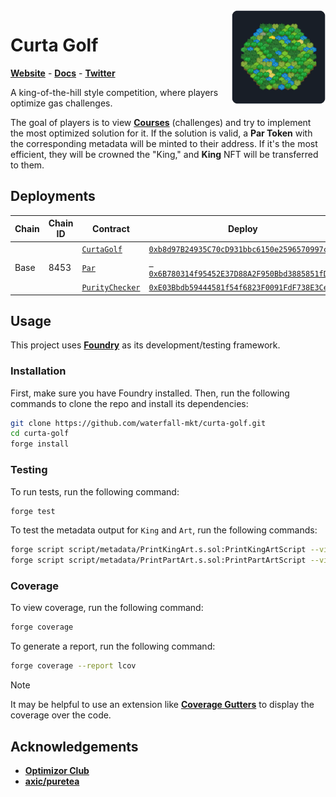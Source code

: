 <img align="right" width="150" height="150" top="100" src="./assets/curta-golf.webp">

# Curta Golf
[**Website**](https://curta.wtf?tab=golf) - [**Docs**](https://curta.wtf/docs/golf/overview) - [**Twitter**](https://twitter.com/curta_ctf)

A king-of-the-hill style competition, where players optimize gas challenges.

The goal of players is to view [**Courses**](https://github.com/waterfall-mkt/curta-golf-courses) (challenges) and try to implement the most optimized solution for it. If the solution is valid, a **Par Token** with the corresponding metadata will be minted to their address. If it's the most efficient, they will be crowned the "King," and **King** NFT will be transferred to them.

## Deployments

<table>
    <thead>
        <tr>
            <th>Chain</th>
            <th>Chain ID</th>
            <th>Contract</th>
            <th>Deploy</th>
        </tr>
    </thead>
    <tbody>
        <tr>
            <td rowspan="3">Base</td>
            <td rowspan="3">8453</td>
            <td><code><a href="https://github.com/waterfall-mkt/curta-golf/blob/1449e59227a30ca720c04785339406515a0a2fea/src/CurtaGolf.sol">CurtaGolf</a></code></td>
            <td><code><a href="https://basescan.org/address/0xb8d97B24935C70cD931bbc6150e2596570997cE9">0xb8d97B24935C70cD931bbc6150e2596570997cE9</code></td>
        </tr>
        <tr>
            <td><code><a href="https://github.com/waterfall-mkt/curta-golf/blob/1449e59227a30ca720c04785339406515a0a2fea/src/Par.sol">Par</a></code></td>
            <td><code><a href="https://basescan.org/address/ 0x6B780314f95452E37D88A2F950Bbd3885851fD10"> 0x6B780314f95452E37D88A2F950Bbd3885851fD10</code></td>
        </tr>
        <tr>
            <td><code><a href="https://github.com/waterfall-mkt/curta-golf/blob/1449e59227a30ca720c04785339406515a0a2fea/src/utils/PurityChecker.sol">PurityChecker</a></code></td>
            <td><code><a href="https://basescan.org/address/0xE03Bbdb59444581f54f6823F0091FdF738E3Ce62">0xE03Bbdb59444581f54f6823F0091FdF738E3Ce62</code></td>
        </tr>
    </tbody>
<table>

## Usage
This project uses [**Foundry**](https://github.com/foundry-rs/foundry) as its development/testing framework.

### Installation

First, make sure you have Foundry installed. Then, run the following commands to clone the repo and install its dependencies:
```sh
git clone https://github.com/waterfall-mkt/curta-golf.git
cd curta-golf
forge install
```

### Testing
To run tests, run the following command:
```sh
forge test
```

To test the metadata output for `King` and `Art`, run the following commands:
```sh
forge script script/metadata/PrintKingArt.s.sol:PrintKingArtScript --via-ir -vvv
forge script script/metadata/PrintPartArt.s.sol:PrintPartArtScript --via-ir -vvv
```

### Coverage
To view coverage, run the following command:
```sh
forge coverage
```

To generate a report, run the following command:
```sh
forge coverage --report lcov
```

> [!NOTE]
> It may be helpful to use an extension like [**Coverage Gutters**](https://marketplace.visualstudio.com/items?itemName=ryanluker.vscode-coverage-gutters) to display the coverage over the code.

## Acknowledgements
* [**Optimizor Club**](https://github.com/OptimizorClub/optimizor)
* [**axic/puretea**](https://github.com/axic/puretea/)

